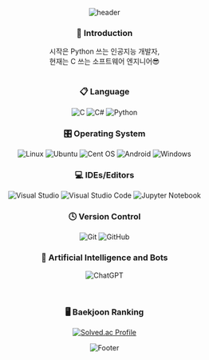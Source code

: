 <div align="center">

![header](https://capsule-render.vercel.app/api?type=waving&color=CCCCFF&height=200&section=header&text=Hi%20there,%20I'm%20Hyemin%20:\)\&fontSize=56&fontColor=99CCFF&animation=fadeIn)

<h3 align="center"> 🌸 Introduction </h3>
  시작은 Python 쓰는 인공지능 개발자,<br>
  현재는 C 쓰는 소프트웨어 엔지니어😎
<br>
<br>
  
<h3 align="center">📋 Language</h3>

<div align=center>
  
![C](https://img.shields.io/badge/c-%2300599C.svg?style=for-the-badge&logo=c&logoColor=white)
![C#](https://img.shields.io/badge/c%23-%23239120.svg?style=for-the-badge&logo=c-sharp&logoColor=white)
![Python](https://img.shields.io/badge/python-3670A0?style=for-the-badge&logo=python&logoColor=ffdd54)
  
</div>

<h3 align="center">🎛️ Operating System</h3>

<div align=center>
  
![Linux](https://img.shields.io/badge/Linux-FCC624?style=for-the-badge&logo=linux&logoColor=black)
![Ubuntu](https://img.shields.io/badge/Ubuntu-E95420?style=for-the-badge&logo=ubuntu&logoColor=white)
![Cent OS](https://img.shields.io/badge/cent%20os-002260?style=for-the-badge&logo=centos&logoColor=F0F0F0)
![Android](https://img.shields.io/badge/Android-3DDC84?style=for-the-badge&logo=android&logoColor=white)
![Windows](https://img.shields.io/badge/Windows-0078D6?style=for-the-badge&logo=windows&logoColor=white)
  
</div>

<h3 align="center">💻 IDEs/Editors</h3>

<div align=center>
  
![Visual Studio](https://img.shields.io/badge/Visual%20Studio-5C2D91.svg?style=for-the-badge&logo=visual-studio&logoColor=white)
![Visual Studio Code](https://img.shields.io/badge/Visual%20Studio%20Code-0078d7.svg?style=for-the-badge&logo=visual-studio-code&logoColor=white)
![Jupyter Notebook](https://img.shields.io/badge/jupyter-%23FA0F00.svg?style=for-the-badge&logo=jupyter&logoColor=white)
  
</div>

<h3 align="center">🕓 Version Control</h3>

<div align=center>
  
![Git](https://img.shields.io/badge/git-%23F05033.svg?style=for-the-badge&logo=git&logoColor=white)
![GitHub](https://img.shields.io/badge/github-%23121011.svg?style=for-the-badge&logo=github&logoColor=white)
  
</div>

<h3 align="center">🤖 Artificial Intelligence and Bots</h3>

<div align=center>
  
![ChatGPT](https://img.shields.io/badge/chatGPT-74aa9c?style=for-the-badge&logo=openai&logoColor=white)
  
</div>
<br>

<h3 align="center">🖥️ Baekjoon Ranking</h3>
<div align=center>
  
[![Solved.ac Profile](http://mazassumnida.wtf/api/generate_badge?boj=hyeminp0429)](https://solved.ac/hyeminp0429)
  
</div>

![Footer](https://capsule-render.vercel.app/api?type=waving&color=CCCCFF&height=160&animation=fadeIn&section=footer)
</div>
